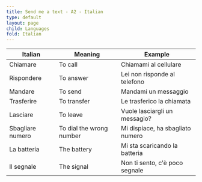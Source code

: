 ```yaml
---
title: Send me a text - A2 - Italian
type: default
layout: page
child: Languages
fold: Italian
---
```


| Italian | Meaning | Example |
| ------- | ------- | ------- |
| Chiamare | To call | Chiamami al cellulare |
| Rispondere | To answer | Lei non risponde al telefono |
| Mandare | To send | Mandami un messaggio |
| Trasferire | To transfer | Le trasferico la chiamata |
| Lasciare | To leave | Vuole lasciargli un messagio? |
| Sbagliare numero | To dial the wrong number | Mi dispiace, ha sbagliato numero |
| La batteria | The battery | Mi sta scaricando la batteria |
| Il segnale | The signal | Non ti sento, c'è poco segnale |
